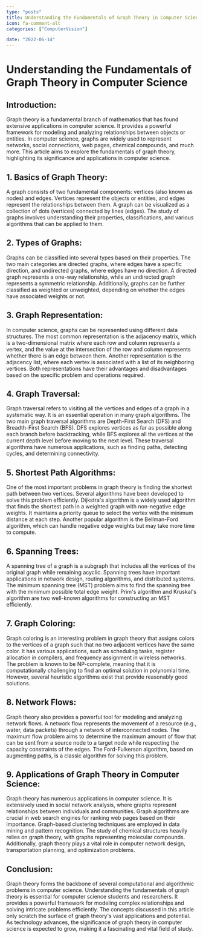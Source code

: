 ```yaml
---
type: "posts"
title: Understanding the Fundamentals of Graph Theory in Computer Science
icon: fa-comment-alt
categories: ["ComputerVision"]

date: "2022-06-14"
---
```




# Understanding the Fundamentals of Graph Theory in Computer Science

## Introduction:
Graph theory is a fundamental branch of mathematics that has found extensive applications in computer science. It provides a powerful framework for modeling and analyzing relationships between objects or entities. In computer science, graphs are widely used to represent networks, social connections, web pages, chemical compounds, and much more. This article aims to explore the fundamentals of graph theory, highlighting its significance and applications in computer science.

## 1. Basics of Graph Theory:
A graph consists of two fundamental components: vertices (also known as nodes) and edges. Vertices represent the objects or entities, and edges represent the relationships between them. A graph can be visualized as a collection of dots (vertices) connected by lines (edges). The study of graphs involves understanding their properties, classifications, and various algorithms that can be applied to them.

## 2. Types of Graphs:
Graphs can be classified into several types based on their properties. The two main categories are directed graphs, where edges have a specific direction, and undirected graphs, where edges have no direction. A directed graph represents a one-way relationship, while an undirected graph represents a symmetric relationship. Additionally, graphs can be further classified as weighted or unweighted, depending on whether the edges have associated weights or not.

## 3. Graph Representation:
In computer science, graphs can be represented using different data structures. The most common representation is the adjacency matrix, which is a two-dimensional matrix where each row and column represents a vertex, and the value at the intersection of the row and column represents whether there is an edge between them. Another representation is the adjacency list, where each vertex is associated with a list of its neighboring vertices. Both representations have their advantages and disadvantages based on the specific problem and operations required.

## 4. Graph Traversal:
Graph traversal refers to visiting all the vertices and edges of a graph in a systematic way. It is an essential operation in many graph algorithms. The two main graph traversal algorithms are Depth-First Search (DFS) and Breadth-First Search (BFS). DFS explores vertices as far as possible along each branch before backtracking, while BFS explores all the vertices at the current depth level before moving to the next level. These traversal algorithms have numerous applications, such as finding paths, detecting cycles, and determining connectivity.

## 5. Shortest Path Algorithms:
One of the most important problems in graph theory is finding the shortest path between two vertices. Several algorithms have been developed to solve this problem efficiently. Dijkstra's algorithm is a widely used algorithm that finds the shortest path in a weighted graph with non-negative edge weights. It maintains a priority queue to select the vertex with the minimum distance at each step. Another popular algorithm is the Bellman-Ford algorithm, which can handle negative edge weights but may take more time to compute.

## 6. Spanning Trees:
A spanning tree of a graph is a subgraph that includes all the vertices of the original graph while remaining acyclic. Spanning trees have important applications in network design, routing algorithms, and distributed systems. The minimum spanning tree (MST) problem aims to find the spanning tree with the minimum possible total edge weight. Prim's algorithm and Kruskal's algorithm are two well-known algorithms for constructing an MST efficiently.

## 7. Graph Coloring:
Graph coloring is an interesting problem in graph theory that assigns colors to the vertices of a graph such that no two adjacent vertices have the same color. It has various applications, such as scheduling tasks, register allocation in compilers, and frequency assignment in wireless networks. The problem is known to be NP-complete, meaning that it is computationally challenging to find an optimal solution in polynomial time. However, several heuristic algorithms exist that provide reasonably good solutions.

## 8. Network Flows:
Graph theory also provides a powerful tool for modeling and analyzing network flows. A network flow represents the movement of a resource (e.g., water, data packets) through a network of interconnected nodes. The maximum flow problem aims to determine the maximum amount of flow that can be sent from a source node to a target node while respecting the capacity constraints of the edges. The Ford-Fulkerson algorithm, based on augmenting paths, is a classic algorithm for solving this problem.

## 9. Applications of Graph Theory in Computer Science:
Graph theory has numerous applications in computer science. It is extensively used in social network analysis, where graphs represent relationships between individuals and communities. Graph algorithms are crucial in web search engines for ranking web pages based on their importance. Graph-based clustering techniques are employed in data mining and pattern recognition. The study of chemical structures heavily relies on graph theory, with graphs representing molecular compounds. Additionally, graph theory plays a vital role in computer network design, transportation planning, and optimization problems.

## Conclusion:
Graph theory forms the backbone of several computational and algorithmic problems in computer science. Understanding the fundamentals of graph theory is essential for computer science students and researchers. It provides a powerful framework for modeling complex relationships and solving intricate problems efficiently. The concepts discussed in this article only scratch the surface of graph theory's vast applications and potential. As technology advances, the significance of graph theory in computer science is expected to grow, making it a fascinating and vital field of study.
